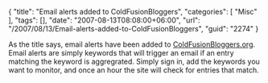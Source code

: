 {
	"title": "Email alerts added to ColdFusionBloggers",
	"categories": [
		"Misc"
	],
	"tags": [],
	"date": "2007-08-13T08:08:00+06:00",
	"url": "/2007/08/13/Email-alerts-added-to-ColdFusionBloggers",
	"guid": "2274"
}

As the title says, email alerts have been added to <a href="http://www.coldfusionbloggers.org">ColdFusionBloggers.org</a>.  Email alerts are simply keywords that will trigger an email if an entry matching the keyword is aggregrated. Simply sign in, add the keywords you want to monitor, and once an hour the site will check for entries that match.